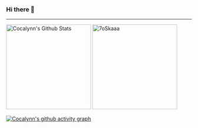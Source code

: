 ### Hi there 👋 

<!--
**Cocalynn/Cocalynn** is a ✨ _special_ ✨ repository because its `README.md` (this file) appears on your GitHub profile.

Here are some ideas to get you started:

- 🔭 I’m currently working on ...
- 🌱 I’m currently learning ...
- 👯 I’m looking to collaborate on ...
- 🤔 I’m looking for help with ...
- 💬 Ask me about ...
- 📫 How to reach me: ...
- 😄 Pronouns: ...
- ⚡ Fun fact: ...
-->

<!-- 

<p> <img src="https://komarev.com/ghpvc/?username=Cocalynn&label=Visits&color=green&style=flat" alt="daenges" /> </p>
<img align="right" alt="GIF" height="160px" src="https://media.giphy.com/media/Ah3zHH7hvsSB2/giphy.gif" />
<br>
<br> -->

<!-- 
<img src="https://readme-typing-svg.herokuapp.com?color=%236FDA44&size=32&center=true&vCenter=true&width=400&height=40&lines=Hi+there+I'm+Lynn+%F0%9F%91%8B;Full+Stack+Developer" alt="Headline" /> -->


----
	
<p>
   <a href="https://github.com/anuraghazra/github-readme-stats">
   <img alt="Cocalynn's Github Stats" src="https://github-readme-stats.vercel.app/api?username=Cocalynn&show_icons=true&count_private=true&locale=en&theme=tokyonight&layout=compact" height="230px"/></a>
   <img src="https://github-readme-stats.vercel.app/api/top-langs?username=Cocalynn&langs_count=5&show_icons=true&locale=en&theme=tokyonight" alt="7oSkaaa" height="230px"/>
<br/>
</p>

[![Cocalynn's github activity graph](https://github-readme-activity-graph.cyclic.app/graph?username=Cocalynn&theme=react&height=300)](https://github.com/7oSkaaa/github-readme-activity-graph)

